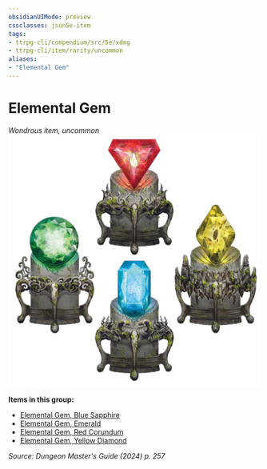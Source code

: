 ```yaml
---
obsidianUIMode: preview
cssclasses: json5e-item
tags:
- ttrpg-cli/compendium/src/5e/xdmg
- ttrpg-cli/item/rarity/uncommon
aliases: 
- "Elemental Gem"
---
```

# Elemental Gem
*Wondrous item, uncommon*  
![](3-Compendium/items/img/elemental-gem.webp#right)


**Items in this group:**

- [Elemental Gem, Blue Sapphire](3-Compendium/items/elemental-gem-blue-sapphire-xdmg.md)
- [Elemental Gem, Emerald](3-Compendium/items/elemental-gem-emerald-xdmg.md)
- [Elemental Gem, Red Corundum](3-Compendium/items/elemental-gem-red-corundum-xdmg.md)
- [Elemental Gem, Yellow Diamond](3-Compendium/items/elemental-gem-yellow-diamond-xdmg.md)

*Source: Dungeon Master's Guide (2024) p. 257*